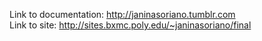 Link to documentation: http://janinasoriano.tumblr.com
<br>
Link to site: http://sites.bxmc.poly.edu/~janinasoriano/final
